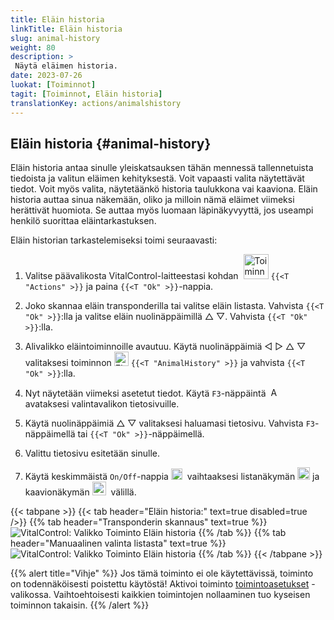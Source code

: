 ```yaml
---
title: Eläin historia
linkTitle: Eläin historia
slug: animal-history
weight: 80
description: >
 Näytä eläimen historia.
date: 2023-07-26
luokat: [Toiminnot]
tagit: [Toiminnot, Eläin historia]
translationKey: actions/animalshistory
---
```


## Eläin historia {#animal-history}

Eläin historia antaa sinulle yleiskatsauksen tähän mennessä tallennetuista tiedoista ja valitun eläimen kehityksestä. Voit vapaasti valita näytettävät tiedot. Voit myös valita, näytetäänkö historia taulukkona vai kaaviona. Eläin historia auttaa sinua näkemään, oliko ja milloin nämä eläimet viimeksi herättivät huomiota. Se auttaa myös luomaan läpinäkyvyyttä, jos useampi henkilö suorittaa eläintarkastuksen.

Eläin historian tarkastelemiseksi toimi seuraavasti:

1. Valitse päävalikosta VitalControl-laitteestasi kohdan &nbsp;<img src="/icons/actions.svg" width="40" align="bottom" alt="Toiminnot" />  `{{<T "Actions" >}}` ja paina `{{<T "Ok" >}}`-nappia.

2. Joko skannaa eläin transponderilla tai valitse eläin listasta. Vahvista `{{<T "Ok" >}}`:lla ja valitse eläin nuolinäppäimillä △ ▽. Vahvista `{{<T "Ok" >}}`:lla.

3. Alivalikko eläintoiminnoille avautuu. Käytä nuolinäppäimiä ◁ ▷ △ ▽ valitaksesi toiminnon <img src="/icons/actions/history.svg" width="23" align="bottom" alt="Eläin historia" /> `{{<T "AnimalHistory" >}}` ja vahvista `{{<T "Ok" >}}`:lla.

4. Nyt näytetään viimeksi asetetut tiedot. Käytä `F3`-näppäintä &nbsp;<img src="/icons/footer/open-popup.svg" width="15" align="bottom" alt="Avaa valikko" /> avataksesi valintavalikon tietosivuille.

5. Käytä nuolinäppäimiä △ ▽ valitaksesi haluamasi tietosivu. Vahvista `F3`-näppäimellä tai `{{<T "Ok" >}}`-näppäimellä.

6. Valittu tietosivu esitetään sinulle.

7. Käytä keskimmäistä `On/Off`-nappia <img src="/icons/footer/on-off.svg" width="18" align="bottom" alt="On/Off-nappi" />&nbsp; vaihtaaksesi listanäkymän <img src="/icons/footer/list.svg" width="20" align="bottom" alt="Listanäkymä" /> ja kaavionäkymän <img src="/icons/footer/chart.svg" width="22" align="bottom" alt="Kaavionäkymä" />&nbsp; välillä.

{{< tabpane >}}
{{< tab header="Eläin historia:" text=true disabled=true />}}
{{% tab header="Transponderin skannaus" text=true %}}
![VitalControl: Valikko Toiminto Eläin historia](../images/animalhistory-scan.png "Eläin historia")
{{% /tab %}}
{{% tab header="Manuaalinen valinta listasta" text=true %}}
![VitalControl: Valikko Toiminto Eläin historia](../images/animalhistory.png "Eläin historia")
{{% /tab %}}
{{< /tabpane >}}

{{% alert title="Vihje" %}}
Jos tämä toiminto ei ole käytettävissä, toiminto on todennäköisesti poistettu käytöstä! Aktivoi toiminto [toimintoasetukset](../setting/) -valikossa. Vaihtoehtoisesti kaikkien toimintojen nollaaminen tuo kyseisen toiminnon takaisin.
{{% /alert %}}
